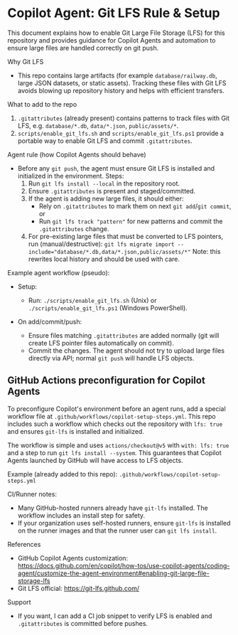 # Copilot Agent: Git LFS Rule & Setup

This document explains how to enable Git Large File Storage (LFS) for this repository and provides guidance for Copilot Agents and automation to ensure large files are handled correctly on git push.

Why Git LFS
- This repo contains large artifacts (for example `database/railway.db`, large JSON datasets, or static assets). Tracking these files with Git LFS avoids blowing up repository history and helps with efficient transfers.

What to add to the repo
1. `.gitattributes` (already present) contains patterns to track files with Git LFS, e.g. `database/*.db`, `data/*.json`, `public/assets/*`.
2. `scripts/enable_git_lfs.sh` and `scripts/enable_git_lfs.ps1` provide a portable way to enable Git LFS and commit `.gitattributes`.

Agent rule (how Copilot Agents should behave)
- Before any `git push`, the agent must ensure Git LFS is installed and initialized in the environment. Steps:
  1. Run `git lfs install --local` in the repository root.
  2. Ensure `.gitattributes` is present and staged/committed.
  3. If the agent is adding new large files, it should either:
     - Rely on `.gitattributes` to mark them on next `git add`/`git commit`, or
     - Run `git lfs track "pattern"` for new patterns and commit the `.gitattributes` change.
  4. For pre-existing large files that must be converted to LFS pointers, run (manual/destructive):
     `git lfs migrate import --include="database/*.db,data/*.json,public/assets/*"`
     Note: this rewrites local history and should be used with care.

Example agent workflow (pseudo):

- Setup:
  - Run: `./scripts/enable_git_lfs.sh` (Unix) or `./scripts/enable_git_lfs.ps1` (Windows PowerShell).

- On add/commit/push:
  - Ensure files matching `.gitattributes` are added normally (git will create LFS pointer files automatically on commit).
  - Commit the changes. The agent should not try to upload large files directly via API; normal `git push` will handle LFS objects.


GitHub Actions preconfiguration for Copilot Agents
-------------------------------------------------
To preconfigure Copilot's environment before an agent runs, add a special workflow file at `.github/workflows/copilot-setup-steps.yml`.
This repo includes such a workflow which checks out the repository with `lfs: true` and ensures `git-lfs` is installed and initialized.

The workflow is simple and uses `actions/checkout@v5` with `with: lfs: true` and a step to run `git lfs install --system`.
This guarantees that Copilot Agents launched by GitHub will have access to LFS objects.

Example (already added to this repo): `.github/workflows/copilot-setup-steps.yml`

CI/Runner notes:
- Many GitHub-hosted runners already have `git-lfs` installed. The workflow includes an install step for safety.
- If your organization uses self-hosted runners, ensure `git-lfs` is installed on the runner images and that the runner user can `git lfs install`.

References
- GitHub Copilot Agents customization: https://docs.github.com/en/copilot/how-tos/use-copilot-agents/coding-agent/customize-the-agent-environment#enabling-git-large-file-storage-lfs
- Git LFS official: https://git-lfs.github.com/

Support
- If you want, I can add a CI job snippet to verify LFS is enabled and `.gitattributes` is committed before pushes.
